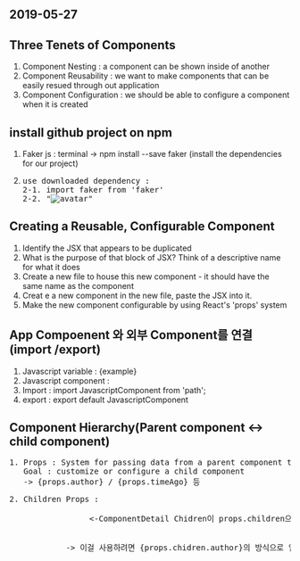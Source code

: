 ## 2019-05-27
## Three Tenets of Components
1. Component Nesting : a component can be shown inside of another
2. Component Reusability : we want to make components that can be easily resued through out application
3. Component Configuration : we should be able to configure a component when it is created


## install github project on npm
1. Faker js : terminal -> npm install --save faker (install the dependencies for our project)
2. <pre>use downloaded dependency : 
   2-1. import faker from 'faker' 
   2-2. "<img alt="avatar" src={faker.image.avatar()}/>"
   </pre> 

## Creating a Reusable, Configurable Component
1. Identify the JSX that appears to be duplicated
2. What is the purpose of that block of JSX? Think of a descriptive name for what it does
3. Create a new file to house this new component - it should have the same name as the component
4. Creat e a new component in the new file, paste the JSX into it.
5. Make the new component configurable by using React's 'props' system


## App Compoenent 와 외부 Component를 연결(import /export)
1. Javascript variable : {example}
2. Javascript component : <example />
3. Import : import JavascriptComponent from 'path';
4. export : export default JavascriptComponent


## Component Hierarchy(Parent component <-> child component)
<pre>
1. Props : System for passing data from a parent component to a child component /
   Goal : customize or configure a child component
   -> {props.author} / {props.timeAgo} 등
</pre>

<pre>
2. Children Props :
            <ApprovalCard> 
                <CommentDetail author="Sam" timeAgo="Today at 4:45PM" content="Nice blog post" /> <-ComponentDetail Chidren이 props.children으로 전달된다.
            </ApprovalCard>

            -> 이걸 사용하려면 {props.chidren.author}의 방식으로 입력해야한다.
</pre>